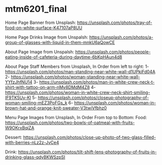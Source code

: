 # mtm6201_final
Home Page Banner from Unsplash: https://unsplash.com/photos/tray-of-food-on-white-surface-K47107aP8UU

Home Page Drinks Image from Unspalsh: https://unsplash.com/photos/a-group-of-glasses-with-liquid-in-them-mnkU6aQowCE

About Page Image from Unspalsh: https://unsplash.com/photos/people-eating-inside-of-cafeteria-during-daytime-6bKpHAun4d8

About Page Staff Members from Unsplash, In Order from left to right:
1- https://unsplash.com/photos/man-standing-near-white-wall-d1UPkiFd04A
2- https://unsplash.com/photos/woman-standing-near-white-wall-YYfzJhfNU14
3- https://unsplash.com/photos/man-in-white-crew-neck-t-shirt-with-tattoo-on-arm-nMv8DMdM4Z8
4- https://unsplash.com/photos/woman-in-white-crew-neck-shirt-smiling-IF9TK5Uy-KI
5- https://unsplash.com/photos/closeup-photography-of-woman-smiling-mEZ3PoFGs_k
6- https://unsplash.com/photos/woman-in-brown-hat-and-orange-knit-sweater-V3twiVfbhz0

Menu Page Images from Unsplash, In Order From top to Bottom:
Food: https://unsplash.com/photos/two-bowls-of-oatmeal-with-fruits-W9OKrxBqiZA

Dessert: https://unsplash.com/photos/close-up-photo-of-two-glass-filled-with-berries-nLz2z-JvCe4

Drink: https://unsplash.com/photos/tilt-shift-lens-photography-of-fruits-in-drinking-glass-qdyBKWSzpSI